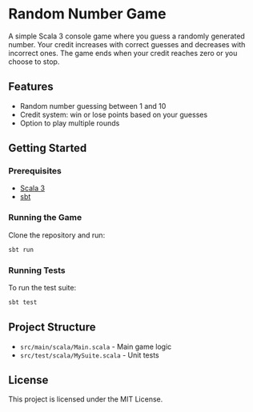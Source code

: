 # Random Number Game

A simple Scala 3 console game where you guess a randomly generated number. Your credit increases with correct guesses and decreases with incorrect ones. The game ends when your credit reaches zero or you choose to stop.

## Features

- Random number guessing between 1 and 10
- Credit system: win or lose points based on your guesses
- Option to play multiple rounds

## Getting Started

### Prerequisites

- [Scala 3](https://www.scala-lang.org/download/)
- [sbt](https://www.scala-sbt.org/download.html)

### Running the Game

Clone the repository and run:

```sh
sbt run
```

### Running Tests

To run the test suite:

```sh
sbt test
```

## Project Structure

- `src/main/scala/Main.scala` - Main game logic
- `src/test/scala/MySuite.scala` - Unit tests

## License

This project is licensed under the MIT License.